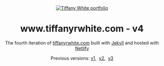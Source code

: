<div align="center">
  <a href="https://github.com/twhite96/portfolio-v5">
    <img src="https://res.cloudinary.com/twhiteblog/image/upload/v1591417115/portfolio-github.png" alt="Tiffany White portfolio" />
  </a>
</div>
<h1 align="center">www.tiffanyrwhite.com - v4</h1>
<p align="center">
  The fourth iteration of <a href="https://github.com/twhite96/v4"" target="_blank">tiffanyrwhite.com</a> built with <a href="https://jekyllrb.com" target="_blank">Jekyll</a> and hosted with <a href="https://www.netlify.com/" target="_blank">Netlify</a>
</p>
<p align="center">
  Previous versions:
  <a href="https://github.com/twhite96/v1" target="_blank">v1</a>,&nbsp;
  <a href="https://github.com/twhite96/v2" target="_blank">v2</a>,&nbsp;
  <a href="https://github.com/twhite96/v3" target="_blank">v3</a>
</p>
